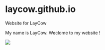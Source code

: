 # laycow.github.io
Website for  LayCow 

My name is LayCow. Weclome to my website !

![](https://i.gifer.com/embedded/download/4j.gif)